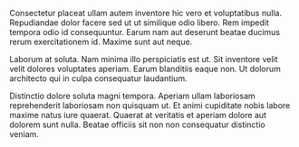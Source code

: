 Consectetur placeat ullam autem inventore hic vero et voluptatibus nulla. Repudiandae dolor facere sed ut ut similique odio libero. Rem impedit tempora odio id consequuntur. Earum nam aut deserunt beatae ducimus rerum exercitationem id. Maxime sunt aut neque.
 Laborum at soluta. Nam minima illo perspiciatis est ut. Sit inventore velit velit dolores voluptates aperiam. Earum blanditiis eaque non. Ut dolorum architecto qui in culpa consequatur laudantium.
 Distinctio dolore soluta magni tempora. Aperiam ullam laboriosam reprehenderit laboriosam non quisquam ut. Et animi cupiditate nobis labore maxime natus iure quaerat. Quaerat at veritatis et aperiam dolore aut dolorem sunt nulla. Beatae officiis sit non non consequatur distinctio veniam.